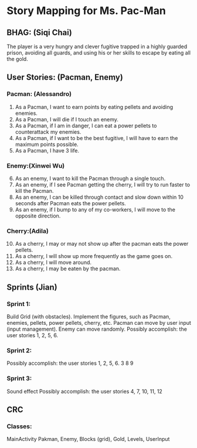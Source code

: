 # Story Mapping for Ms. Pac-Man

## BHAG: (Siqi Chai)
The player is a very hungry and clever fugitive trapped in a highly guarded prison, avoiding all guards, and using his or her skills to escape by eating all the gold.

## User Stories: (Pacman, Enemy)
### Pacman: (Alessandro)
1. As a Pacman, I want to earn points by eating pellets and avoiding enemies. 
2. As a Pacman, I will die if I touch an enemy. 
3. As a Pacman, if I am in danger, I can eat a power pellets to counterattack my enemies.
4. As a Pacman, if I want to be the best fugitive, I will have to earn the maximum points possible.
5. As a Pacman, I have 3 life.

### Enemy:(Xinwei Wu)
6. As an enemy, I want to kill the Pacman through a single touch.
7. As an enemy, if I see Pacman getting the cherry, I will try to run faster to kill the Pacman.
8. As an enemy, I can be killed through contact and slow down within 10 seconds after Pacman eats the power pellets.
9. As an enemy, if I bump to any of my co-workers, I will move to the opposite direction.

### Cherry:(Adila)
10. As a cherry, I may or may not show up after the pacman eats the power pellets.
11. As a cherry, I will show up more frequently as the game goes on.
12. As a cherry, I will move around.
13. As a cherry, I may be eaten by the pacman.


## Sprints (Jian)
### Sprint 1: 
Build Grid (with obstacles). 
Implement the figures, such as Pacman, enemies, pellets, power pellets, cherry, etc.
Pacman can move by user input (input management).
Enemy can move randomly.
Possibly accomplish: the user stories 1, 2, 5, 6.

### Sprint 2: 
Possibly accomplish: the user stories 1, 2, 5, 6. 3 8 9 

### Sprint 3: 
Sound effect 
Possibly accomplish: the user stories 4, 7, 10, 11, 12

## CRC 
### Classes: 
MainActivity
Pakman, Enemy, Blocks (grid), Gold, Levels, UserInput
